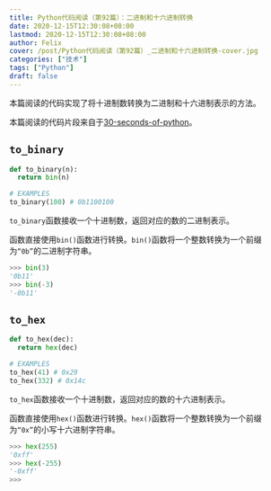 ```yaml
---
title: Python代码阅读（第92篇）：二进制和十六进制转换
date: 2020-12-15T12:30:08+08:00
lastmod: 2020-12-15T12:30:08+08:00
author: Felix
cover: /post/Python代码阅读（第92篇）_二进制和十六进制转换-cover.jpg
categories: ["技术"]
tags: ["Python"]
draft: false
---
```


本篇阅读的代码实现了将十进制数转换为二进制和十六进制表示的方法。

本篇阅读的代码片段来自于[30-seconds-of-python](https://github.com/30-seconds/30-seconds-of-python)。

<!--more-->

## `to_binary`

```py
def to_binary(n):
  return bin(n)

# EXAMPLES
to_binary(100) # 0b1100100
```

`to_binary`函数接收一个十进制数，返回对应的数的二进制表示。

函数直接使用`bin()`函数进行转换。`bin()`函数将一个整数转换为一个前缀为`“0b”`的二进制字符串。

```py
>>> bin(3)
'0b11'
>>> bin(-3)
'-0b11'
```

## `to_hex`

```py
def to_hex(dec):
  return hex(dec)

# EXAMPLES
to_hex(41) # 0x29
to_hex(332) # 0x14c
```

`to_hex`函数接收一个十进制数，返回对应的数的十六进制表示。

函数直接使用`hex()`函数进行转换。`hex()`函数将一个整数转换为一个前缀为`“0x”`的小写十六进制字符串。

```py
>>> hex(255)
'0xff'
>>> hex(-255)
'-0xff'
>>>
```
